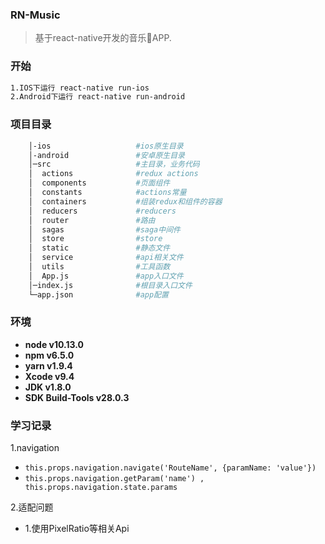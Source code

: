 ### RN-Music
> 基于react-native开发的音乐🎵APP.

### 开始
```bash
1.IOS下运行 react-native run-ios
2.Android下运行 react-native run-android
```

### 项目目录
```bash
    │-ios                   #ios原生目录
    │-android               #安卓原生目录
    │─src                   #主目录，业务代码
    │  actions              #redux actions
    │  components           #页面组件
    │  constants            #actions常量
    │  containers           #组装redux和组件的容器
    │  reducers             #reducers
    │  router               #路由
    │  sagas                #saga中间件
    │  store                #store
    │  static               #静态文件
    │  service              #api相关文件
    │  utils                #工具函数
    │  App.js               #app入口文件
    │─index.js              #根目录入口文件
    └─app.json              #app配置
```
### 环境

* **node  v10.13.0**
* **npm   v6.5.0**
* **yarn  v1.9.4**
* **Xcode v9.4**
* **JDK   v1.8.0**
* **SDK Build-Tools v28.0.3**

### 学习记录
1.navigation

* `this.props.navigation.navigate('RouteName', {paramName: 'value'})`
* `this.props.navigation.getParam('name') , this.props.navigation.state.params`

2.适配问题
* 1.使用PixelRatio等相关Api
